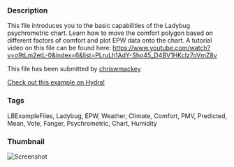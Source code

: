 ### Description 
This file introduces you to the basic capabilities of the Ladybug psychrometric chart.
Learn how to move the comfort polygon based on different factors of comfort and plot EPW data onto the chart.
A tutorial video on this file can be found here:
https://www.youtube.com/watch?v=o9tLm2etL-0&index=6&list=PLruLh1AdY-Sho45_D4BV1HKcIz7oVmZ8v

This file has been submitted by [chriswmackey](https://github.com/chriswmackey)

[Check out this example on Hydra!](http://hydrashare.github.io/hydra/viewer?owner=chriswmackey&fork=hydra_2&id=Psychrometric_Chart)
### Tags 
LBExampleFiles, Ladybug, EPW, Weather, Climate, Comfort, PMV, Predicted, Mean, Vote, Fanger, Psychrometric, Chart, Humidity
### Thumbnail 
![Screenshot](https://raw.githubusercontent.com/chriswmackey/hydra/master/Psychrometric_Chart/thumbnail.png)
